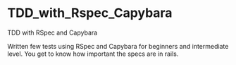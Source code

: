 # TDD_with_Rspec_Capybara
TDD with RSpec and Capybara

Written few tests using RSpec and Capybara for beginners and intermediate level.
You get to know how important the specs are in rails.
